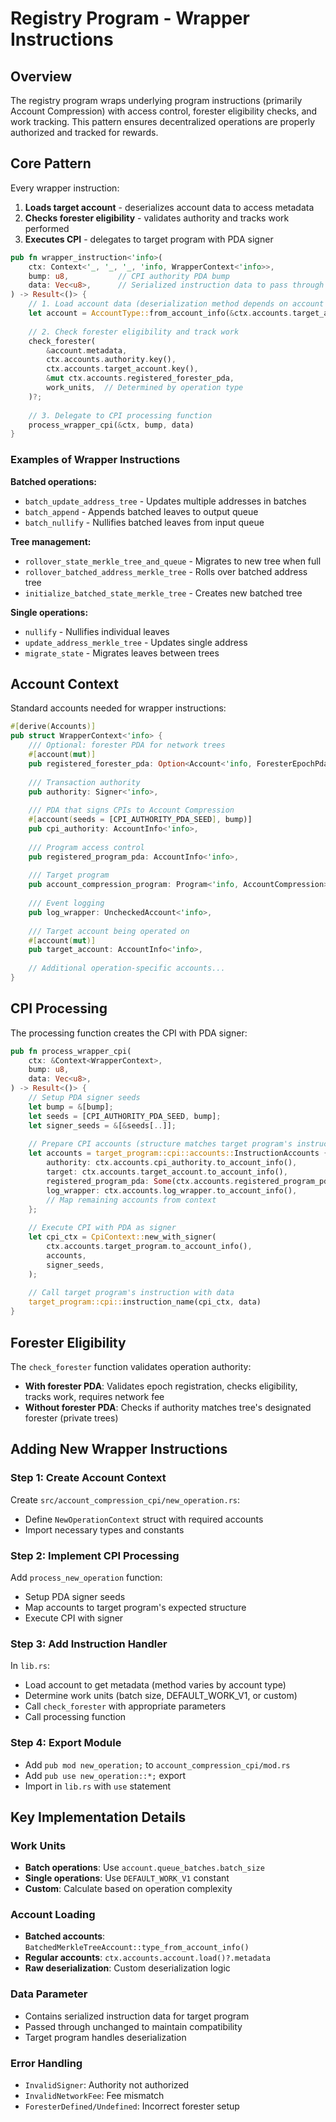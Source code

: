 # Registry Program - Wrapper Instructions

## Overview

The registry program wraps underlying program instructions (primarily Account Compression) with access control, forester eligibility checks, and work tracking. This pattern ensures decentralized operations are properly authorized and tracked for rewards.

## Core Pattern

Every wrapper instruction:
1. **Loads target account** - deserializes account data to access metadata
2. **Checks forester eligibility** - validates authority and tracks work performed
3. **Executes CPI** - delegates to target program with PDA signer

```rust
pub fn wrapper_instruction<'info>(
    ctx: Context<'_, '_, '_, 'info, WrapperContext<'info>>,
    bump: u8,           // CPI authority PDA bump
    data: Vec<u8>,      // Serialized instruction data to pass through
) -> Result<()> {
    // 1. Load account data (deserialization method depends on account type)
    let account = AccountType::from_account_info(&ctx.accounts.target_account)?;
    
    // 2. Check forester eligibility and track work
    check_forester(
        &account.metadata,
        ctx.accounts.authority.key(),
        ctx.accounts.target_account.key(),
        &mut ctx.accounts.registered_forester_pda,
        work_units,  // Determined by operation type
    )?;
    
    // 3. Delegate to CPI processing function
    process_wrapper_cpi(&ctx, bump, data)
}
```

### Examples of Wrapper Instructions

**Batched operations:**
- `batch_update_address_tree` - Updates multiple addresses in batches
- `batch_append` - Appends batched leaves to output queue
- `batch_nullify` - Nullifies batched leaves from input queue

**Tree management:**
- `rollover_state_merkle_tree_and_queue` - Migrates to new tree when full
- `rollover_batched_address_merkle_tree` - Rolls over batched address tree
- `initialize_batched_state_merkle_tree` - Creates new batched tree

**Single operations:**
- `nullify` - Nullifies individual leaves
- `update_address_merkle_tree` - Updates single address
- `migrate_state` - Migrates leaves between trees

## Account Context

Standard accounts needed for wrapper instructions:

```rust
#[derive(Accounts)]
pub struct WrapperContext<'info> {
    /// Optional: forester PDA for network trees
    #[account(mut)]
    pub registered_forester_pda: Option<Account<'info, ForesterEpochPda>>,
    
    /// Transaction authority
    pub authority: Signer<'info>,
    
    /// PDA that signs CPIs to Account Compression
    #[account(seeds = [CPI_AUTHORITY_PDA_SEED], bump)]
    pub cpi_authority: AccountInfo<'info>,
    
    /// Program access control
    pub registered_program_pda: AccountInfo<'info>,
    
    /// Target program
    pub account_compression_program: Program<'info, AccountCompression>,
    
    /// Event logging
    pub log_wrapper: UncheckedAccount<'info>,
    
    /// Target account being operated on
    #[account(mut)]
    pub target_account: AccountInfo<'info>,
    
    // Additional operation-specific accounts...
}
```

## CPI Processing

The processing function creates the CPI with PDA signer:

```rust
pub fn process_wrapper_cpi(
    ctx: &Context<WrapperContext>,
    bump: u8,
    data: Vec<u8>,
) -> Result<()> {
    // Setup PDA signer seeds
    let bump = &[bump];
    let seeds = [CPI_AUTHORITY_PDA_SEED, bump];
    let signer_seeds = &[&seeds[..]];
    
    // Prepare CPI accounts (structure matches target program's instruction)
    let accounts = target_program::cpi::accounts::InstructionAccounts {
        authority: ctx.accounts.cpi_authority.to_account_info(),
        target: ctx.accounts.target_account.to_account_info(),
        registered_program_pda: Some(ctx.accounts.registered_program_pda.clone()),
        log_wrapper: ctx.accounts.log_wrapper.to_account_info(),
        // Map remaining accounts from context
    };
    
    // Execute CPI with PDA as signer
    let cpi_ctx = CpiContext::new_with_signer(
        ctx.accounts.target_program.to_account_info(),
        accounts,
        signer_seeds,
    );
    
    // Call target program's instruction with data
    target_program::cpi::instruction_name(cpi_ctx, data)
}
```

## Forester Eligibility

The `check_forester` function validates operation authority:

- **With forester PDA**: Validates epoch registration, checks eligibility, tracks work, requires network fee
- **Without forester PDA**: Checks if authority matches tree's designated forester (private trees)

## Adding New Wrapper Instructions

### Step 1: Create Account Context
Create `src/account_compression_cpi/new_operation.rs`:
- Define `NewOperationContext` struct with required accounts
- Import necessary types and constants

### Step 2: Implement CPI Processing
Add `process_new_operation` function:
- Setup PDA signer seeds
- Map accounts to target program's expected structure
- Execute CPI with signer

### Step 3: Add Instruction Handler
In `lib.rs`:
- Load account to get metadata (method varies by account type)
- Determine work units (batch size, DEFAULT_WORK_V1, or custom)
- Call `check_forester` with appropriate parameters
- Call processing function

### Step 4: Export Module
- Add `pub mod new_operation;` to `account_compression_cpi/mod.rs`
- Add `pub use new_operation::*;` export
- Import in `lib.rs` with `use` statement

## Key Implementation Details

### Work Units
- **Batch operations**: Use `account.queue_batches.batch_size`
- **Single operations**: Use `DEFAULT_WORK_V1` constant
- **Custom**: Calculate based on operation complexity

### Account Loading
- **Batched accounts**: `BatchedMerkleTreeAccount::type_from_account_info()`
- **Regular accounts**: `ctx.accounts.account.load()?.metadata`
- **Raw deserialization**: Custom deserialization logic

### Data Parameter
- Contains serialized instruction data for target program
- Passed through unchanged to maintain compatibility
- Target program handles deserialization

### Error Handling
- `InvalidSigner`: Authority not authorized
- `InvalidNetworkFee`: Fee mismatch
- `ForesterDefined/Undefined`: Incorrect forester setup